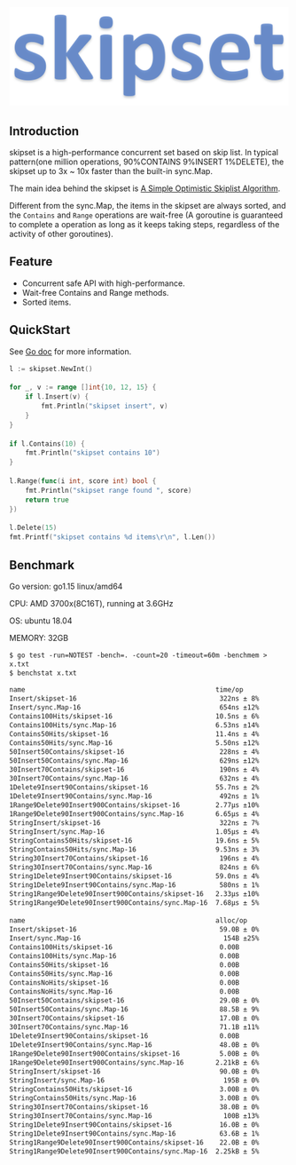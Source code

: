 ![LOGO](https://raw.githubusercontent.com/ZYunH/public-data/master/skipset-logo.png)

## Introduction

skipset is a high-performance concurrent set based on skip list. In typical pattern(one million operations, 90%CONTAINS 9%INSERT 1%DELETE), the skipset up to 3x ~ 10x faster than the built-in sync.Map.

The main idea behind the skipset is [A Simple Optimistic Skiplist Algorithm](<https://people.csail.mit.edu/shanir/publications/LazySkipList.pdf>).

Different from the sync.Map, the items in the skipset are always sorted, and the `Contains` and `Range` operations are wait-free (A goroutine is guaranteed to complete a operation as long as it keeps taking steps, regardless of the activity of other goroutines).



## Feature

- Concurrent safe API with high-performance.
- Wait-free Contains and Range methods.
- Sorted items.



## QuickStart

See [Go doc](https://godoc.org/github.com/ZYunH/skipset) for more information.

```go
l := skipset.NewInt()

for _, v := range []int{10, 12, 15} {
	if l.Insert(v) {
		fmt.Println("skipset insert", v)
	}
}

if l.Contains(10) {
	fmt.Println("skipset contains 10")
}

l.Range(func(i int, score int) bool {
	fmt.Println("skipset range found ", score)
	return true
})

l.Delete(15)
fmt.Printf("skipset contains %d items\r\n", l.Len())
```



## Benchmark

Go version: go1.15 linux/amd64

CPU: AMD 3700x(8C16T), running at 3.6GHz

OS: ubuntu 18.04

MEMORY: 32GB

```shell
$ go test -run=NOTEST -bench=. -count=20 -timeout=60m -benchmem > x.txt
$ benchstat x.txt
```

```
name                                                time/op
Insert/skipset-16                                    322ns ± 8%
Insert/sync.Map-16                                   654ns ±12%
Contains100Hits/skipset-16                          10.5ns ± 6%
Contains100Hits/sync.Map-16                         6.53ns ±14%
Contains50Hits/skipset-16                           11.4ns ± 4%
Contains50Hits/sync.Map-16                          5.50ns ±12%
50Insert50Contains/skipset-16                        228ns ± 4%
50Insert50Contains/sync.Map-16                       629ns ±12%
30Insert70Contains/skipset-16                        190ns ± 4%
30Insert70Contains/sync.Map-16                       632ns ± 4%
1Delete9Insert90Contains/skipset-16                 55.7ns ± 2%
1Delete9Insert90Contains/sync.Map-16                 492ns ± 1%
1Range9Delete90Insert900Contains/skipset-16         2.77µs ±10%
1Range9Delete90Insert900Contains/sync.Map-16        6.65µs ± 4%
StringInsert/skipset-16                              322ns ± 7%
StringInsert/sync.Map-16                            1.05µs ± 4%
StringContains50Hits/skipset-16                     19.6ns ± 5%
StringContains50Hits/sync.Map-16                    9.53ns ± 3%
String30Insert70Contains/skipset-16                  196ns ± 4%
String30Insert70Contains/sync.Map-16                 824ns ± 6%
String1Delete9Insert90Contains/skipset-16           59.0ns ± 4%
String1Delete9Insert90Contains/sync.Map-16           580ns ± 1%
String1Range9Delete90Insert900Contains/skipset-16   2.33µs ±10%
String1Range9Delete90Insert900Contains/sync.Map-16  7.68µs ± 5%

name                                                alloc/op
Insert/skipset-16                                    59.0B ± 0%
Insert/sync.Map-16                                    154B ±25%
Contains100Hits/skipset-16                           0.00B     
Contains100Hits/sync.Map-16                          0.00B     
Contains50Hits/skipset-16                            0.00B     
Contains50Hits/sync.Map-16                           0.00B     
ContainsNoHits/skipset-16                            0.00B     
ContainsNoHits/sync.Map-16                           0.00B     
50Insert50Contains/skipset-16                        29.0B ± 0%
50Insert50Contains/sync.Map-16                       88.5B ± 9%
30Insert70Contains/skipset-16                        17.0B ± 0%
30Insert70Contains/sync.Map-16                       71.1B ±11%
1Delete9Insert90Contains/skipset-16                  0.00B     
1Delete9Insert90Contains/sync.Map-16                 48.0B ± 0%
1Range9Delete90Insert900Contains/skipset-16          5.00B ± 0%
1Range9Delete90Insert900Contains/sync.Map-16        2.21kB ± 6%
StringInsert/skipset-16                              90.0B ± 0%
StringInsert/sync.Map-16                              195B ± 0%
StringContains50Hits/skipset-16                      3.00B ± 0%
StringContains50Hits/sync.Map-16                     3.00B ± 0%
String30Insert70Contains/skipset-16                  38.0B ± 0%
String30Insert70Contains/sync.Map-16                  100B ±13%
String1Delete9Insert90Contains/skipset-16            16.0B ± 0%
String1Delete9Insert90Contains/sync.Map-16           63.6B ± 1%
String1Range9Delete90Insert900Contains/skipset-16    22.0B ± 0%
String1Range9Delete90Insert900Contains/sync.Map-16  2.25kB ± 5%
```